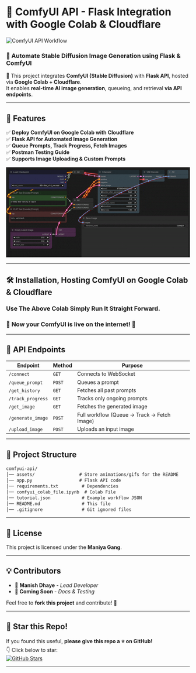 # 🚀 ComfyUI API - Flask Integration with Google Colab & Cloudflare  
![ComfyUI API Workflow](https://github.com/Man-isH-07/ComfyUI_API_Endpoints/blob/main/assets/comfyui-banner.gif)

### **🔗 Automate Stable Diffusion Image Generation using Flask & ComfyUI**
🚀 This project integrates **ComfyUI (Stable Diffusion)** with **Flask API**, hosted via **Google Colab + Cloudflare**.  
It enables **real-time AI image generation**, queueing, and retrieval **via API endpoints**.

---

## **📌 Features**
✅ **Deploy ComfyUI on Google Colab with Cloudflare**  
✅ **Flask API for Automated Image Generation**  
✅ **Queue Prompts, Track Progress, Fetch Images**  
✅ **Postman Testing Guide**  
✅ **Supports Image Uploading & Custom Prompts**  

![ComfyUI API in Action](https://github.com/Man-isH-07/ComfyUI_API_Endpoints/blob/main/assets/comfyui-demo.gif)

---

## **🛠️ Installation, Hosting ComfyUI on Google Colab & Cloudflare**
### **Use The Above Colab Simply Run It Straight Forward.**

### 🎉 **Now your ComfyUI is live on the internet!** 🚀
---

## **🔗 API Endpoints**
| **Endpoint**          | **Method** | **Purpose** |
|----------------------|----------|------------|
| `/connect`         | `GET`    | Connects to WebSocket |
| `/queue_prompt`    | `POST`   | Queues a prompt |
| `/get_history`     | `GET`    | Fetches all past prompts |
| `/track_progress`  | `GET`    | Tracks only ongoing prompts |
| `/get_image`       | `GET`    | Fetches the generated image |
| `/generate_image`  | `POST`   | Full workflow (Queue → Track → Fetch Image) |
| `/upload_image`    | `POST`   | Uploads an input image |

---

## **📂 Project Structure**
```
comfyui-api/
│── assets/                 # Store animations/gifs for the README
│── app.py                  # Flask API code
│── requirements.txt         # Dependencies
│── comfyui_colab_file.ipynb  # Colab File
│── tutorial.json            # Example workflow JSON
│── README.md                # This file
│── .gitignore               # Git ignored files
```

---

## **📜 License**
This project is licensed under the **Maniya Gang**.

---

## **💡 Contributors**
- 🚀 **Manish Dhaye** - *Lead Developer*  
- 🎨 **Coming Soon** - *Docs & Testing*  

Feel free to **fork this project** and contribute! 🎯

---
## **🌟 Star this Repo!**
If you found this useful, **please give this repo a ⭐ on GitHub!**  
👇 Click below to star:  
[![GitHub Stars](https://img.shields.io/github/stars/your-username/comfyui-api?style=social)](https://github.com/your-username/comfyui-api)

---
